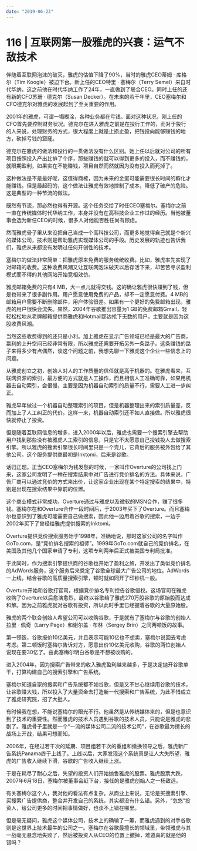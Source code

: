 ```yaml
---
date: "2019-06-23"
---  
```

      
# 116 | 互联网第一股雅虎的兴衰：运气不敌技术
伴随着互联网泡沫的破灭，雅虎的估值下降了90\%，当时的雅虎CEO蒂姆 · 库格尔（Tim Koogle）被迫下台。新上任的CEO特里 · 塞梅尔（Terry Semel）来自时代华纳，这之前他在时代华纳工作了24年，一直做到了联合CEO。同时上任的还有新的CFO苏珊 · 德克尔（Susan Decker）。在未来的若干年里，CEO塞梅尔和CFO德克尔对雅虎的发展起到了至关重要的作用。

2001年的雅虎，可谓一塌糊涂，各种业务都在亏钱。面对这种状况，刚上任的CFO首先要控制财务状况。德克尔在进入雅虎之前是在投行工作的，而对于投行的人来说，处理财务的方式，很大程度上就是止损止盈，把钱投向能够赚钱的地方，砍掉亏钱的窟窿。

德克尔在雅虎的做法和投行的一贯做法没有什么区别。她上任以后就对公司的所有项目按照投入产出比排了个序，那些赚钱的就可以得到更多的投入，而不赚钱的，就限期盈利，如果实在不能赚钱，项目自然而然就因为没有投入而死掉了。

<!-- [[[read_end]]] -->

这种做法是不是最好呢，这值得商榷，因为未来的金蛋可能需要很长时间的孵化才能赚钱。但是最起码的，这个做法让雅虎有效地控制了成本，降低了破产的危险。这是典型的一种节流的做法。

既然有节流，那必然也得有开源。这个任务交给了时任CEO塞梅尔。塞梅尔之前一直在传统媒体时代华纳工作，本身并没有在高科技企业工作过的经历。当他被董事会选为新任CEO的时候，很多人对他能否胜任尚有顾虑。

然而雅虎骨子里从来没把自己当成一个高科技公司，而更多地觉得自己就是个新兴的媒体公司，技术则是帮助雅虎实现媒体公司的手段。历史发展的轨迹也告诉我们，雅虎从来都没有发明过任何开创性的技术。

塞梅尔的做法非常简单：把雅虎原来免费的服务统统收费。比如，雅虎率先实现了对邮箱的收费。这种收费风潮又让互联网泡沫破灭以后存活下来，却苦苦寻求盈利模式而不得的其他网站开始竞相效仿。

雅虎邮箱免费的只有4 MB，大一点儿就得交钱。这的确让雅虎很快赚到了钱，但是也带来了很多副作用。用户愿意使用免费的产品，却不一定愿意付费。4 MB的邮箱用户需要不断删除邮件，用户体验很差。如果有一个更好的免费邮箱出现，雅虎的用户很快会流失。果然，2004年谷歌推出容量为1 GB的免费邮箱Gmail，轻轻松松地从老牌邮箱提供商雅虎和Hotmail那边抢下无数的用户，主要就是因为这股收费风潮。

当然这些收费得到的还只是小利。加上雅虎在显示广告领域已经是最大的广告商，赢利的上升空间已经非常有限，所以雅虎还需要开拓另外一条路子。这条赚钱的路子来得多少有点偶然，谈这个问题之前，我想先聊一下雅虎这个企业一些信念上的问题。

从雅虎创立之初，创始人对人的工作质量的信任就是高于机器的。在雅虎看来，互联网资源的索引，最方便的方式就是人工操作，而且相信人工准确可靠，如果用机器去自动索引，会很慢，主要是因为机器自动索引的质量不行，需要人工进一步纠正。

雅虎早年做过一个机器自动整理索引的项目，但是机器整理出来的索引质量差，反而加上了人工纠正的代价。这样一来，机器自动索引还不如人直接做。所以雅虎很快就停止了投资。

但是随着互联网信息的增多，进入2000年以后，雅虎也需要一个搜索引擎去帮助用户找到那些没有被雅虎人工索引的信息，只是它不太愿意自己投钱投人去做搜索引擎。所以雅虎的搜索引擎很长时间里只是一个壳儿，它背后的服务被外包给了其他公司。这个服务提供商最初是Inktomi，后来是谷歌。

话归正题。正当CEO塞梅尔为钱发愁的时候，一家叫作Overture的公司找上门来，这家公司发明了一种在搜索结果中对广告进行竞价排名的方法。具体来说，广告厂商可以通过竞价的方式来出价，让这家企业出现在某个特定搜索的结果中，特别是出现在搜索结果中靠前的位置。

这个商业模式非常成功，Overture通过与雅虎以及微软的MSN合作，赚了很多钱。塞梅尔在和Overture合作一段时间后，于2003年买下了Overture。而且塞梅尔也意识到了雅虎可能需要自己做搜索，因此他一边用着谷歌的搜索，一边于2002年买下了曾经给雅虎提供搜索的Inktomi。

Overture提供竞价搜索服务始于1998年，准确地说，那时这家公司的名字叫作GoTo.com，是“竞价排名搜索的祖师”。1999年GoTo.com就自己的竞价排名，在美国及其他几个国家申请了专利，这项专利两年后正式被美国专利局批准。

于此同时，作为搜索引擎提供商的谷歌也开始了盈利之旅，开发出了类似竞价排名的AdWords服务，这个服务后来奠定了谷歌全球最大广告公司的地位。AdWords一上线，结合谷歌的高质量搜索引擎，顿时就如同开了印钞机一般。

Overture开始和谷歌打官司，根据竞价排名专利控告谷歌侵权。这场官司在雅虎收购了Overture以后愈演愈烈，最终以谷歌给了雅虎270万股谷歌的原始股而达成和解。因为之前雅虎就对谷歌有投资，所以此时手里已经握着谷歌的大量原始股。

雅虎的两个联合创始人希望公司可以收购谷歌，于是就有了塞梅尔与谷歌的创始人拉里 · 佩奇（Larry Page）和谢尔盖 · 布林（Sergey Brin）之间两顿饭的故事。

第一顿饭，谷歌报价10亿美元，并且表示可能10亿也不想卖，塞梅尔说回去考虑考虑。第二顿饭时塞梅尔告诉对方，愿意出价10亿美元收购，谷歌的两位创始人说现在要30亿了。由此塞梅尔明白谷歌是不想被收购的。

进入2004年，因为搜索广告带来的收入雅虎盈利越来越多，于是决定抛开谷歌单干，打算构建自己的搜索引擎和广告系统。

塞梅尔知道自家的搜索和广告系统都不如谷歌，但是又不甘心继续用谷歌的技术，让谷歌赚大钱，所以投入了大量资金去打造新一代搜索和广告系统，为此不惜成立了雅虎研究院，招了大批人。

有时候我在想，不能说塞梅尔的眼光不行。他虽然是从传统媒体来的，但是也意识到了技术的重要性。然而雅虎的技术人员遇到谷歌的技术人员，只能说是雅虎的悲剧了。雅虎骨子里就是一个“一流的媒体公司二流的技术公司”，在谷歌最为擅长的战场上开战，结果可想而知。

2006年，在经过若干次的延期、项目组若干次的重组和撤换领导之后，雅虎新广告系统Panama终于上线了。上线以后，大家发现这个系统真是让人大失所望，雅虎的广告收入继续下滑，谷歌的广告收入继续上涨。

于是在耗尽了耐心之后，失望的投资人们开始抛售雅虎的股票。雅虎股票大跌，2007年6月18日，塞梅尔被董事会赶下台，接任的是雅虎创始人之一杨致远。

有关塞梅尔这个人，我对他的看法有点复杂。从商业上来说，无论是买搜索引擎、买搜索广告提供商，整合并开发自己的系统，其实都没有什么错。另外，“忽悠”投资人，给公司更多的时间把事情做好，也谈不上错在哪里。

但是毫无疑问，雅虎这个媒体公司，技术上的确输了一筹，而雅虎遇到的对手谷歌则是这世界上技术最牛的公司之一。塞梅尔在谷歌最擅长的领域里，带领雅虎与其一战毫无悬念地失败了，然后被投资人从CEO的位置上撤掉，难道真的就是他的错吗？